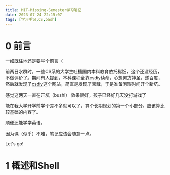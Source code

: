 ```yaml
---
title: MIT-Missing-Semester学习笔记
date: 2023-07-24 22:15:07
tags: [学习手记,CS,bash]
---
```


# 0 前言

一如既往地还是要写个前言（

前两日水群时，一些CS系的大学生吐槽国内本科教育依托稀饭，这个还没经历，不做评价了。期间有人提到，本科课程全靠csdiy续命，心想何方神圣，遂百度，然后就发现了[csdiy](csdiy.wiki)这个网站，简直是发现了宝藏，于是准备闲暇时间开个新坑。

感觉这两天一直在开坑（bushi）  效果很好，孩子已经好几天没打游戏了

能在我大学开学前学个差不多就可以了，算个长期规划的第一个小部分。应该算比较基础的内容了。

顺便还能学学英语。

因为课（似乎）不难，笔记应该会随意一点。

Let's go!

# 1 概述和Shell
